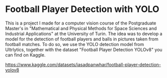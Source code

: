# Football Player Detection with YOLO

This is a project I made for a computer vision course of the Postgraduate Master's in "Mathematical and Physical Methods for Space Sciences and Industrial Applications" at the University of Turin. The idea was to develop a model for the detection of football players and balls in pictures taken from football matches. To do so, we use the YOLO detection model from Ultrlytics, together with the dataset "Football Player Detection YOLOv8" you can find on Kaggle.

https://www.kaggle.com/datasets/iasadpanwhar/football-player-detection-yolov8
